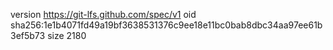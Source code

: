 version https://git-lfs.github.com/spec/v1
oid sha256:1e1b4071fd49a19bf3638531376c9ee18e11bc0bab8dbc34aa97ee61b3ef5b73
size 2180
